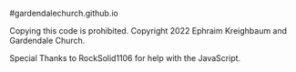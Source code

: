 #gardendalechurch.github.io

Copying this code is prohibited. Copyright 2022 Ephraim Kreighbaum and Gardendale Church.

Special Thanks to RockSolid1106 for help with the JavaScript.
